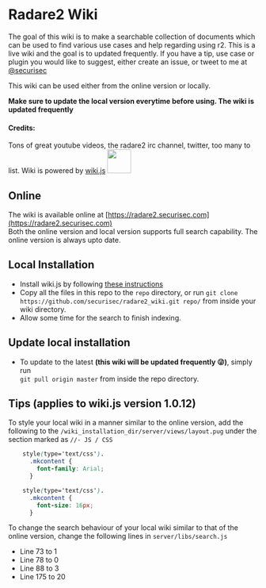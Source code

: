 # Radare2 Wiki
The goal of this wiki is to make a searchable collection of documents which can be used to find various use cases and help regarding using r2. This is a live wiki and the 
 goal is to updated frequently. If you have a tip, use case or plugin you would like to suggest, either create an issue, or tweet to me at [@securisec](https://twitter.com/securisec)

This wiki can be used either from the online version or locally. 

**Make sure to update the local version everytime before using. The wiki is updated frequently**

#### Credits:
Tons of great youtube videos, the radare2 irc channel, twitter, too many to list.
Wiki is powered by [wiki.js](https://wiki.js.org/) <img src="https://beta.requarks.io/svg/logo.svg" width="48">

## Online
The wiki is available online at [https://radare2.securisec.com](https://radare2.securisec.com)  
Both the online version and local version supports full search capability. The online version is always upto date. 

## Local Installation
- Install wiki.js by following [these instructions](https://docs.requarks.io/wiki/install)
- Copy all the files in this repo to the `repo` directory, or run 
```git clone https://github.com/securisec/radare2_wiki.git repo/``` from inside your wiki directory.
- Allow some time for the search to finish indexing.

## Update local installation
- To update to the latest **(this wiki will be updated frequently :stuck_out_tongue_winking_eye:)**, simply run  
`git pull origin master` from inside the repo directory.

## Tips (applies to wiki.js version 1.0.12)
To style your local wiki in a manner similar to the online version, add the following to the `/wiki_installation_dir/server/views/layout.pug` under the section marked as `//- JS / CSS`  
 ```css
     style(type='text/css').
       .mkcontent {
         font-family: Arial;
       }

     style(type='text/css').
       .mkcontent {
         font-size: 16px;
       }
 ```
To change the search behaviour of your local wiki similar to that of the online version, change the following lines in `server/libs/search.js`
  - Line 73 to 1
  - Line 78 to 0
  - Line 88 to 3
  - Line 175 to 20
